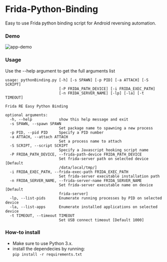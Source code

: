 # Frida-Python-Binding
Easy to use Frida python binding script for Android reversing automation.

### Demo

![app-demo](https://i.imgur.com/SyNcaix.gif)

### Usage
Use the --help argument to get the full arguments list
```
usage: pythonBinding.py [-h] [-s SPAWN] [-p PID] [-a ATTACH] [-S SCRIPT]
                        [-P FRIDA_PATH_DEVICE] [-i FRIDA_EXEC_PATH]
                        [-n FRIDA_SERVER_NAME] [-lp] [-la] [-t TIMEOUT]

Frida RE Easy Python Binding

optional arguments:
  -h, --help            show this help message and exit
  -s SPAWN, --spawn SPAWN
                        Set package name to spawning a new process
  -p PID, --pid PID     Specify a PID number
  -a ATTACH, --attach ATTACH
                        Set a process name to attach
  -S SCRIPT, --script SCRIPT
                        Specify a Javascript hooking script name
  -P FRIDA_PATH_DEVICE, --frida-path-device FRIDA_PATH_DEVICE
                        Set frida-server path on selected device [Default
                        /data/local/tmp/]
  -i FRIDA_EXEC_PATH, --frida-exec-path FRIDA_EXEC_PATH
                        Set frida-server executable installation path
  -n FRIDA_SERVER_NAME, --frida-server-name FRIDA_SERVER_NAME
                        Set frida-server executable name on device [Default
                        frida-server]
  -lp, --list-pids      Enumerate running processes by PID on selected device
  -la, --list-apps      Enumerate installed applications on selected device
  -t TIMEOUT, --timeout TIMEOUT
                        Set USB connect timeout [Default 1000]
```

### How-to install
  * Make sure to use Python 3.x.
  * install the dependecies by running:  
    `pip install -r requirements.txt`